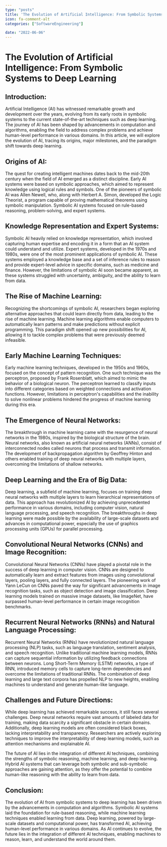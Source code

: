 ```yaml
---
type: "posts"
title: 'The Evolution of Artificial Intelligence: From Symbolic Systems to Deep Learning'
icon: fa-comment-alt
categories: ["SoftwareEngineering"]

date: "2022-06-06"
---
```




# The Evolution of Artificial Intelligence: From Symbolic Systems to Deep Learning

## Introduction:
Artificial Intelligence (AI) has witnessed remarkable growth and development over the years, evolving from its early roots in symbolic systems to the current state-of-the-art techniques such as deep learning. The journey of AI has been shaped by advancements in computation and algorithms, enabling the field to address complex problems and achieve human-level performance in various domains. In this article, we will explore the evolution of AI, tracing its origins, major milestones, and the paradigm shift towards deep learning.

## Origins of AI:
The quest for creating intelligent machines dates back to the mid-20th century when the field of AI emerged as a distinct discipline. Early AI systems were based on symbolic approaches, which aimed to represent knowledge using logical rules and symbols. One of the pioneers of symbolic AI was Allen Newell, who, along with Herbert A. Simon, developed the Logic Theorist, a program capable of proving mathematical theorems using symbolic manipulation. Symbolic AI systems focused on rule-based reasoning, problem-solving, and expert systems.

## Knowledge Representation and Expert Systems:
Symbolic AI heavily relied on knowledge representation, which involved capturing human expertise and encoding it in a form that an AI system could understand and utilize. Expert systems, developed in the 1970s and 1980s, were one of the most prominent applications of symbolic AI. These systems employed a knowledge base and a set of inference rules to reason and provide expert-level advice in specific domains, such as medicine and finance. However, the limitations of symbolic AI soon became apparent, as these systems struggled with uncertainty, ambiguity, and the ability to learn from data.

## The Rise of Machine Learning:
Recognizing the shortcomings of symbolic AI, researchers began exploring alternative approaches that could learn directly from data, leading to the rise of machine learning. Machine learning algorithms enable computers to automatically learn patterns and make predictions without explicit programming. This paradigm shift opened up new possibilities for AI, allowing it to tackle complex problems that were previously deemed infeasible.

## Early Machine Learning Techniques:
Early machine learning techniques, developed in the 1950s and 1960s, focused on the concept of pattern recognition. One such technique was the perceptron, proposed by Frank Rosenblatt, which aimed to mimic the behavior of a biological neuron. The perceptron learned to classify inputs into different categories based on weighted connections and activation functions. However, limitations in perceptron's capabilities and the inability to solve nonlinear problems hindered the progress of machine learning during this era.

## The Emergence of Neural Networks:
The breakthrough in machine learning came with the resurgence of neural networks in the 1980s, inspired by the biological structure of the brain. Neural networks, also known as artificial neural networks (ANNs), consist of interconnected nodes called neurons that process and transmit information. The development of backpropagation algorithm by Geoffrey Hinton and others enabled training of deep neural networks with multiple layers, overcoming the limitations of shallow networks.

## Deep Learning and the Era of Big Data:
Deep learning, a subfield of machine learning, focuses on training deep neural networks with multiple layers to learn hierarchical representations of data. This approach has revolutionized AI by achieving unprecedented performance in various domains, including computer vision, natural language processing, and speech recognition. The breakthroughs in deep learning were made possible by the availability of large-scale datasets and advances in computational power, especially the use of graphics processing units (GPUs) for parallel processing.

## Convolutional Neural Networks (CNNs) and Image Recognition:
Convolutional Neural Networks (CNNs) have played a pivotal role in the success of deep learning in computer vision. CNNs are designed to automatically learn and extract features from images using convolutional layers, pooling layers, and fully connected layers. The pioneering work of Yann LeCun on CNNs paved the way for significant advancements in image recognition tasks, such as object detection and image classification. Deep learning models trained on massive image datasets, like ImageNet, have surpassed human-level performance in certain image recognition benchmarks.

## Recurrent Neural Networks (RNNs) and Natural Language Processing:
Recurrent Neural Networks (RNNs) have revolutionized natural language processing (NLP) tasks, such as language translation, sentiment analysis, and speech recognition. Unlike traditional machine learning models, RNNs can capture sequential information by utilizing feedback connections between neurons. Long Short-Term Memory (LSTM) networks, a type of RNN, introduced memory cells to capture long-term dependencies and overcome the limitations of traditional RNNs. The combination of deep learning and large text corpora has propelled NLP to new heights, enabling machines to understand and generate human-like language.

## Challenges and Future Directions:
While deep learning has achieved remarkable success, it still faces several challenges. Deep neural networks require vast amounts of labeled data for training, making data scarcity a significant obstacle in certain domains. Additionally, deep learning models are often considered black boxes, lacking interpretability and transparency. Researchers are actively exploring techniques to improve the interpretability of deep learning models, such as attention mechanisms and explainable AI.

The future of AI lies in the integration of different AI techniques, combining the strengths of symbolic reasoning, machine learning, and deep learning. Hybrid AI systems that can leverage both symbolic and sub-symbolic approaches are gaining attention, as they offer the potential to combine human-like reasoning with the ability to learn from data.

## Conclusion:
The evolution of AI from symbolic systems to deep learning has been driven by the advancements in computation and algorithms. Symbolic AI systems laid the foundation for rule-based reasoning, while machine learning techniques enabled learning from data. Deep learning, powered by large-scale datasets and computational power, has transformed AI, achieving human-level performance in various domains. As AI continues to evolve, the future lies in the integration of different AI techniques, enabling machines to reason, learn, and understand the world around them.